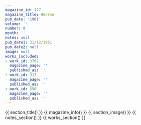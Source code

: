 ```yaml
---
magazine_id: 177
magazine_title: Hearse
pub_date: '1961'
volume: ''
number: 8
month: ''
notes: null
pub_date1: 31/12/1961
pub_date2: null
image: null
works_included:
- work_id: 3762
  magazine_page: ''
  published_as: ''
- work_id: 317
  magazine_page: ''
  published_as: ''
- work_id: 550
  magazine_page: ''
  published_as: ''
---
```


{{ section_title() }}
{{ magazine_info() }}
{{ section_image() }}
{{ notes_section() }}
{{ works_section() }}
